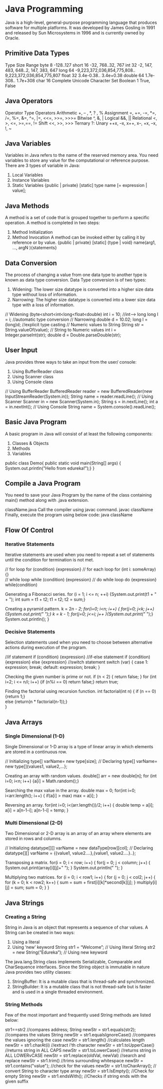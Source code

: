 # Java Programming

Java is a high-level, general-purpose programming language that produces software for multiple platforms. It was developed by James Gosling in 1991 and released by Sun Microsystems in 1996 and is currently owned by Oracle.

## Primitive Data Types
Type		Size		Range
byte		8 		-128..127
short		16             	 -32, 768..32, 767
int		32		-2, 147, 483, 648..2, 147, 383, 647
long		64		-9,223,372,036,854,775,808.. 9,223,372,036,854,775,807
float		32		3.4e-0.38.. 3.4e+0.38
double		64		1.7e-308.. 1.7e+308
char		16		Complete Unicode Character Set
Boolean	1		True, False

## Java Operators
Operator Type			Operators
Arithmetic				+, – , *, ? , %
Assignment				=, +=, -=, *=, /=, %=, &=, ^=, |=, <<=, >>=, >>>=
Bitwise					^, &, |
Logical 					&&, ||
Relational				<, >, <=, >=,==, !=
Shift					<<, >>, >>>
Ternary					?:
Unary					++x, –x, x++, x–, +x, –x, !, ~

## Java Variables
Variables in Java refers to the name of the reserved memory area. You need variables to store any value for the computational or reference purpose.
There are 3 types of variable in Java:
1.	Local Variables
2.	Instance Variables
3.	Static Variables
{public  |  private}  [static]  type name  [= expression  |  value];

## Java Methods
A method is a set of code that is grouped together to perform a specific operation. A method is completed in two steps:
1.	Method Initialization
2.	Method Invocation
A method can be invoked either by calling it by reference or by value.
{public | private} [static] {type | void} name(arg1, ..., argN ){statements}

## Data Conversion
The process of changing a value from one data type to another type is known as data type conversion. Data Type conversion is of two types:
1.	Widening: The lower size datatype is converted into a higher size data type without loss of information.
2.	Narrowing: The higher size datatype is converted into a lower size data type with a loss of information.

// Widening (byte<short<int<long<float<double)
int i = 10; //int--> long
long l = i; //automatic type conversion
// Narrowing 
double d = 10.02;
long l = (long)d; //explicit type casting
// Numeric values to String
String str = String.valueOf(value);
// String to Numeric values
int i = Integer.parseInt(str);
double d = Double.parseDouble(str);

## User Input
Java provides three ways to take an input from the user/ console:
1.	Using BufferReader class
2.	Using Scanner class
3.	Using Console class

// Using BufferReader
BufferedReader reader = new BufferedReader(new InputStreamReader(System.in));
String name = reader.readLine();
// Using Scanner
Scanner in = new Scanner(System.in);
String s = in.nextLine();
int a = in.nextInt();
// Using Console
String name = System.console().readLine();

## Basic Java Program
A basic program in Java will consist of at least the following components:
1.	Classes & Objects
2.	Methods
3.	Variables

public class Demo{ 
  public static void main(String[] args) 
   { System.out.println("Hello from edureka!");}
}

## Compile a Java Program
You need to save your Java Program by the name of the class containing main() method along with .java extension.

className.java
Call the compiler using javac command.
javac className
Finally, execute the program using below code:
java className

## Flow Of Control

### Iterative Statements
Iterative statements are used when you need to repeat a set of statements until the condition for termination is not met.

// for loop
for (condition) {expression}
// for each loop
for (int i: someArray) {}  
// while loop
while (condition) {expression} 
// do while loop
do {expression} while(condition)

Generating a Fibonacci series.
for (i = 1; i <= n; ++i)
{System.out.print(t1 + " + ");
int sum = t1 + t2;
t1 = t2;
t2 = sum;}

Creating a pyramid pattern.
k = 2*n - 2;
for(i=0; i<n; i++)
{ for(j=0; j<k; j++){System.out.print(" ");}
k = k - 1;
for(j=0; j<=i; j++ ){System.out.print("* ");}
System.out.println(); }

### Decisive Statements
Selection statements used when you need to choose between alternative actions during execution of the program.

//if statement
if (condition) {expression} 
//if-else statement
if (condition) {expression} else {expression} 
//switch statement
switch (var) 
{ case 1: expression; break; default: expression; break; }

Checking the given number is prime or not.
if (n < 2) { return false; } 
for (int i=2; i <= n/i; i++) 
{if (n%i == 0) return false;}
return true;

Finding the factorial using recursion function.
int factorial(int n)
 { 
   if (n == 0)
       {return 1;}       
   else 
       {return(n * factorial(n-1));}       
 }    

## Java Arrays

### Single Dimensional (1-D)
Single Dimensional or 1-D array is a type of linear array in which elements are stored in a continuous row.

// Initializing
type[] varName= new type[size];
// Declaring
type[] varName= new type[]{values1, value2,...};

Creating an array with random values.
double[] arr = new double[n];
for (int i=0; i<n; i++)
{a[i] = Math.random();}

Searching the max value in the array.
double max = 0;
for(int i=0; i<arr.length(); i++)
 { if(a[i] > max) max = a[i]; }

Reversing an array.
for(int i=0; i<(arr.length())/2; i++)
 { double temp = a[i];
   a[i] = a[n-1-i]; 
   a[n-1-i] = temp;
  }

### Multi Dimensional (2-D)
Two Dimensional or 2-D array is an array of an array where elements are stored in rows and columns.

// Initializing
datatype[][] varName  =  new dataType[row][col];
// Declaring
datatype[][] varName  =  {{value1, value2....},{value1, value2....}..};

Transposing a matrix.
for(i = 0; i < row; i++)
{ for(j = 0; j < column; j++)
  { System.out.print(array[i][j]+" "); }
  System.out.println(" ");
}

Multiplying two matrices.
for (i = 0; i < row1; i++)
{ for (j = 0; j < col2; j++)
  { for (k = 0; k < row2; k++)
    { sum = sum + first[i][k]*second[k][j]; } 
   multiply[i][j] = sum;
   sum = 0;
  }
}

## Java Strings

### Creating a String
String in Java is an object that represents a sequence of char values. A String can be created in two ways:
1.	Using a literal
2.	Using ‘new’ keyword
String str1 = “Welcome”; // Using literal
String str2 = new String(”Edureka”); // Using new keyword

The java.lang.String class implements Serializable, Comparable and CharSequence interfaces. Since the String object is immutable in nature Java provides two utility classes:
1.	StringBuffer: It is a mutable class that is thread-safe and synchronized.
2.	StringBuilder: It is a mutable class that is not thread-safe but is faster and is used in a single threaded environment.

### String Methods
Few of the most important and frequently used String methods are listed below:

str1==str2 //compares address;
String newStr = str1.equals(str2); //compares the values
String newStr = str1.equalsIgnoreCase() //compares the values ignoring the case
newStr = str1.length() //calculates length
newStr = str1.charAt(i) //extract i'th character
newStr = str1.toUpperCase() //returns string in ALL CAPS
newStr = str1.toLowerCase() //returns string in ALL LOWERvCASE
newStr = str1.replace(oldVal, newVal) //search and replace
newStr = str1.trim() //trims surrounding whitespace
newStr = str1.contains("value"); //check for the values
newStr = str1.toCharArray(); // convert String to character type array
newStr = str1.IsEmpty(); //Check for empty String
newStr = str1.endsWith(); //Checks if string ends with the given suffix
